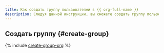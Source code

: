 ```yaml
---
title: Как создать группу пользователей в {{ org-full-name }}
description: Следуя данной инструкции, вы сможете создать группу пользователей в {{ org-name }}.
---
```


## Создать группу {#create-group}
 
{% include [create-group-org](../../_includes/organization/create-group-org.md) %}